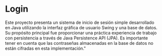 # Login
Este proyecto presenta un sistema de inicio de sesión simple desarrollado en Java utilizando la interfaz gráfica de usuario Swing y una base de datos. Su propósito principal fue proporcionar una práctica experiencia de trabajo con persistencia a través de Java Persistence API (JPA). Es importante tener en cuenta que las contraseñas almacenadas en la base de datos no están cifradas en esta implementación."

